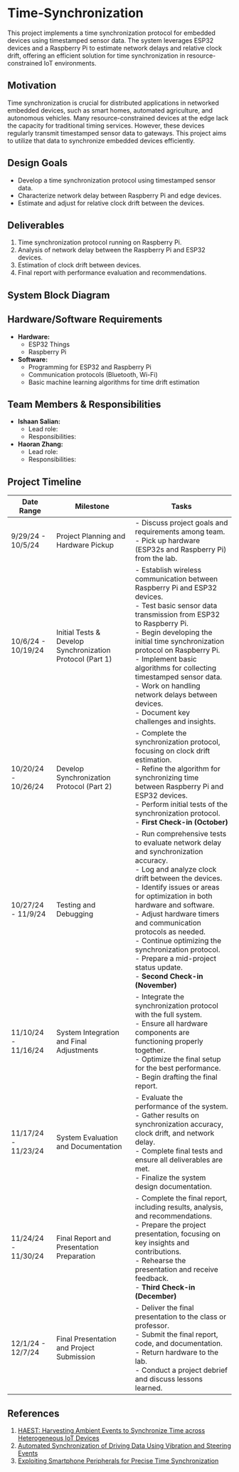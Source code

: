 # Time-Synchronization
This project implements a time synchronization protocol for embedded devices using timestamped sensor data. The system leverages ESP32 devices and a Raspberry Pi to estimate network delays and relative clock drift, offering an efficient solution for time synchronization in resource-constrained IoT environments.

## Motivation
Time synchronization is crucial for distributed applications in networked embedded devices, such as smart homes, automated agriculture, and autonomous vehicles. Many resource-constrained devices at the edge lack the capacity for traditional timing services. However, these devices regularly transmit timestamped sensor data to gateways. This project aims to utilize that data to synchronize embedded devices efficiently.

## Design Goals
- Develop a time synchronization protocol using timestamped sensor data.
- Characterize network delay between Raspberry Pi and edge devices.
- Estimate and adjust for relative clock drift between the devices.

## Deliverables
1. Time synchronization protocol running on Raspberry Pi.
2. Analysis of network delay between the Raspberry Pi and ESP32 devices.
3. Estimation of clock drift between devices.
4. Final report with performance evaluation and recommendations.

## System Block Diagram


## Hardware/Software Requirements
- **Hardware:**
  - ESP32 Things
  - Raspberry Pi
- **Software:**
  - Programming for ESP32 and Raspberry Pi
  - Communication protocols (Bluetooth, Wi-Fi)
  - Basic machine learning algorithms for time drift estimation

## Team Members & Responsibilities
- **Ishaan Salian:**
  - Lead role: 
  - Responsibilities: 
- **Haoran Zhang:**
  - Lead role:
  - Responsibilities:


## Project Timeline

| Date Range           | Milestone                                        | Tasks                                                                                       |
|---------------------|--------------------------------------------------|---------------------------------------------------------------------------------------------|
| 9/29/24 - 10/5/24   | Project Planning and Hardware Pickup             | - Discuss project goals and requirements among team.<br>- Pick up hardware (ESP32s and Raspberry Pi) from the lab. |
| 10/6/24 - 10/19/24  | Initial Tests & Develop Synchronization Protocol (Part 1) | - Establish wireless communication between Raspberry Pi and ESP32 devices.<br>- Test basic sensor data transmission from ESP32 to Raspberry Pi.<br>- Begin developing the initial time synchronization protocol on Raspberry Pi.<br>- Implement basic algorithms for collecting timestamped sensor data.<br>- Work on handling network delays between devices.<br>- Document key challenges and insights. |
| 10/20/24 - 10/26/24 | Develop Synchronization Protocol (Part 2)       | - Complete the synchronization protocol, focusing on clock drift estimation.<br>- Refine the algorithm for synchronizing time between Raspberry Pi and ESP32 devices.<br>- Perform initial tests of the synchronization protocol.<br>- **First Check-in (October)** |
| 10/27/24 - 11/9/24  | Testing and Debugging                            | - Run comprehensive tests to evaluate network delay and synchronization accuracy.<br>- Log and analyze clock drift between the devices.<br>- Identify issues or areas for optimization in both hardware and software.<br>- Adjust hardware timers and communication protocols as needed.<br>- Continue optimizing the synchronization protocol.<br>- Prepare a mid-project status update.<br>- **Second Check-in (November)** |
| 11/10/24 - 11/16/24 | System Integration and Final Adjustments         | - Integrate the synchronization protocol with the full system.<br>- Ensure all hardware components are functioning properly together.<br>- Optimize the final setup for the best performance.<br>- Begin drafting the final report. |
| 11/17/24 - 11/23/24 | System Evaluation and Documentation              | - Evaluate the performance of the system.<br>- Gather results on synchronization accuracy, clock drift, and network delay.<br>- Complete final tests and ensure all deliverables are met.<br>- Finalize the system design documentation. |
| 11/24/24 - 11/30/24 | Final Report and Presentation Preparation        | - Complete the final report, including results, analysis, and recommendations.<br>- Prepare the project presentation, focusing on key insights and contributions.<br>- Rehearse the presentation and receive feedback.<br>- **Third Check-in (December)** |
| 12/1/24 - 12/7/24   | Final Presentation and Project Submission        | - Deliver the final presentation to the class or professor.<br>- Submit the final report, code, and documentation.<br>- Return hardware to the lab.<br>- Conduct a project debrief and discuss lessons learned. |


## References
1. [HAEST: Harvesting Ambient Events to Synchronize Time across Heterogeneous IoT Devices](https://www.computer.org/csdl/proceedings-article/rtas/2024/584100a265/1Y5F2yadseQ)
2. [Automated Synchronization of Driving Data Using Vibration and Steering Events](https://arxiv.org/abs/1510.06113)
3. [Exploiting Smartphone Peripherals for Precise Time Synchronization](https://ieeexplore.ieee.org/document/8886639)
